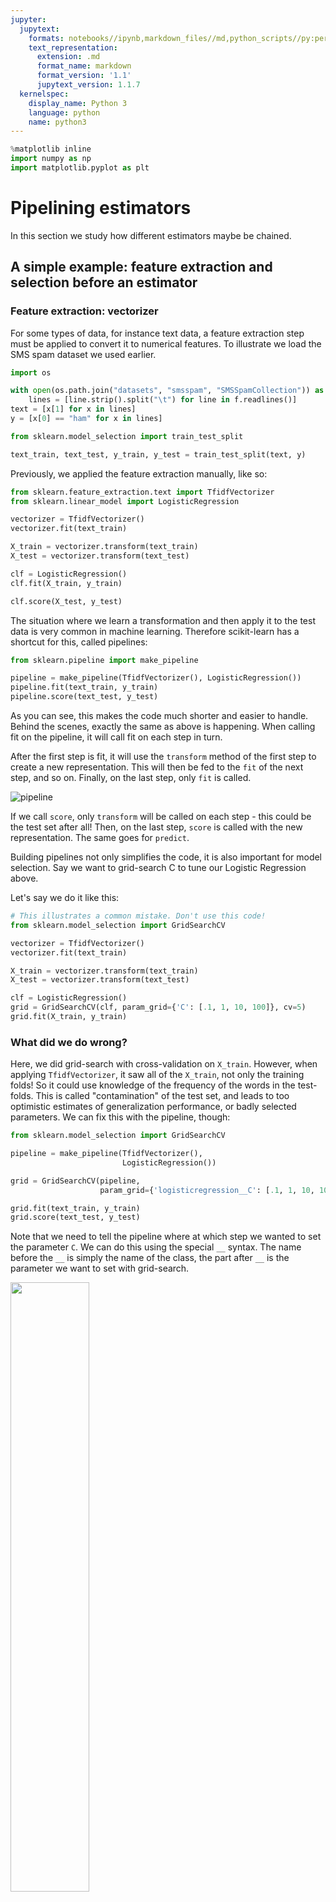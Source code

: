 ```yaml
---
jupyter:
  jupytext:
    formats: notebooks//ipynb,markdown_files//md,python_scripts//py:percent
    text_representation:
      extension: .md
      format_name: markdown
      format_version: '1.1'
      jupytext_version: 1.1.7
  kernelspec:
    display_name: Python 3
    language: python
    name: python3
---
```


```python deletable=true editable=true
%matplotlib inline
import numpy as np
import matplotlib.pyplot as plt
```

<!-- #region {"deletable": true, "editable": true} -->
# Pipelining estimators
<!-- #endregion -->

<!-- #region {"deletable": true, "editable": true} -->
In this section we study how different estimators maybe be chained.
<!-- #endregion -->

<!-- #region {"deletable": true, "editable": true} -->
## A simple example: feature extraction and selection before an estimator
<!-- #endregion -->

<!-- #region {"deletable": true, "editable": true} -->
### Feature extraction: vectorizer
<!-- #endregion -->

<!-- #region {"deletable": true, "editable": true} -->
For some types of data, for instance text data, a feature extraction step must be applied to convert it to numerical features.
To illustrate we load the SMS spam dataset we used earlier.
<!-- #endregion -->

```python deletable=true editable=true
import os

with open(os.path.join("datasets", "smsspam", "SMSSpamCollection")) as f:
    lines = [line.strip().split("\t") for line in f.readlines()]
text = [x[1] for x in lines]
y = [x[0] == "ham" for x in lines]
```

```python deletable=true editable=true
from sklearn.model_selection import train_test_split

text_train, text_test, y_train, y_test = train_test_split(text, y)
```

<!-- #region {"deletable": true, "editable": true} -->
Previously, we applied the feature extraction manually, like so:
<!-- #endregion -->

```python deletable=true editable=true
from sklearn.feature_extraction.text import TfidfVectorizer
from sklearn.linear_model import LogisticRegression

vectorizer = TfidfVectorizer()
vectorizer.fit(text_train)

X_train = vectorizer.transform(text_train)
X_test = vectorizer.transform(text_test)

clf = LogisticRegression()
clf.fit(X_train, y_train)

clf.score(X_test, y_test)
```

<!-- #region {"deletable": true, "editable": true} -->
The situation where we learn a transformation and then apply it to the test data is very common in machine learning.
Therefore scikit-learn has a shortcut for this, called pipelines:
<!-- #endregion -->

```python deletable=true editable=true
from sklearn.pipeline import make_pipeline

pipeline = make_pipeline(TfidfVectorizer(), LogisticRegression())
pipeline.fit(text_train, y_train)
pipeline.score(text_test, y_test)
```

<!-- #region {"deletable": true, "editable": true} -->
As you can see, this makes the code much shorter and easier to handle. Behind the scenes, exactly the same as above is happening. When calling fit on the pipeline, it will call fit on each step in turn.

After the first step is fit, it will use the ``transform`` method of the first step to create a new representation.
This will then be fed to the ``fit`` of the next step, and so on.
Finally, on the last step, only ``fit`` is called.

![pipeline](figures/pipeline.svg)

If we call ``score``, only ``transform`` will be called on each step - this could be the test set after all! Then, on the last step, ``score`` is called with the new representation. The same goes for ``predict``.
<!-- #endregion -->

<!-- #region {"deletable": true, "editable": true} -->
Building pipelines not only simplifies the code, it is also important for model selection.
Say we want to grid-search C to tune our Logistic Regression above.

Let's say we do it like this:
<!-- #endregion -->

```python deletable=true editable=true
# This illustrates a common mistake. Don't use this code!
from sklearn.model_selection import GridSearchCV

vectorizer = TfidfVectorizer()
vectorizer.fit(text_train)

X_train = vectorizer.transform(text_train)
X_test = vectorizer.transform(text_test)

clf = LogisticRegression()
grid = GridSearchCV(clf, param_grid={'C': [.1, 1, 10, 100]}, cv=5)
grid.fit(X_train, y_train)
```

<!-- #region {"deletable": true, "editable": true} -->
### What did we do wrong?
<!-- #endregion -->

<!-- #region {"deletable": true, "editable": true} -->
Here, we did grid-search with cross-validation on ``X_train``. However, when applying ``TfidfVectorizer``, it saw all of the ``X_train``,
not only the training folds! So it could use knowledge of the frequency of the words in the test-folds. This is called "contamination" of the test set, and leads to too optimistic estimates of generalization performance, or badly selected parameters.
We can fix this with the pipeline, though:
<!-- #endregion -->

```python deletable=true editable=true
from sklearn.model_selection import GridSearchCV

pipeline = make_pipeline(TfidfVectorizer(), 
                         LogisticRegression())

grid = GridSearchCV(pipeline,
                    param_grid={'logisticregression__C': [.1, 1, 10, 100]}, cv=5)

grid.fit(text_train, y_train)
grid.score(text_test, y_test)
```

<!-- #region {"deletable": true, "editable": true} -->
Note that we need to tell the pipeline where at which step we wanted to set the parameter ``C``.
We can do this using the special ``__`` syntax. The name before the ``__`` is simply the name of the class, the part after ``__`` is the parameter we want to set with grid-search.
<!-- #endregion -->

<!-- #region {"deletable": true, "editable": true} -->
<img src="figures/pipeline_cross_validation.svg" width="50%">
<!-- #endregion -->

<!-- #region {"deletable": true, "editable": true} -->
Another benefit of using pipelines is that we can now also search over parameters of the feature extraction with ``GridSearchCV``:
<!-- #endregion -->

```python deletable=true editable=true
from sklearn.model_selection import GridSearchCV

pipeline = make_pipeline(TfidfVectorizer(), LogisticRegression())

params = {'logisticregression__C': [.1, 1, 10, 100],
          "tfidfvectorizer__ngram_range": [(1, 1), (1, 2), (2, 2)]}
grid = GridSearchCV(pipeline, param_grid=params, cv=5)
grid.fit(text_train, y_train)
print(grid.best_params_)
grid.score(text_test, y_test)
```

<!-- #region {"deletable": true, "editable": true} -->
<div class="alert alert-success">
    <b>EXERCISE</b>:
     <ul>
      <li>
      Create a pipeline out of a StandardScaler and Ridge regression and apply it to the Boston housing dataset (load using ``sklearn.datasets.load_boston``). Try adding the ``sklearn.preprocessing.PolynomialFeatures`` transformer as a second preprocessing step, and grid-search the degree of the polynomials (try 1, 2 and 3).
      </li>
    </ul>
</div>
<!-- #endregion -->

```python deletable=true editable=true
# %load solutions/15A_ridge_grid.py
```
